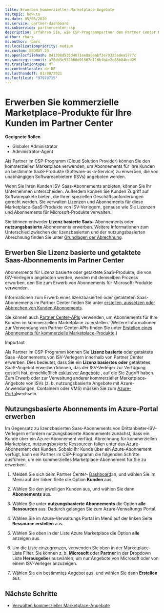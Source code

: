 ```yaml
---
title: Erwerben kommerzieller Marketplace-Angebote
ms.topic: how-to
ms.date: 05/05/2020
ms.service: partner-dashboard
ms.subservice: partnercenter-csp
description: Erfahren Sie, wie CSP-Programmpartner den Partner Center Marketplace nutzen können, um Kunden Käufe von SaaS-Angeboten von unabhängigen Software Anbietern (ISVs) zu tätigen.
author: rbars
ms.author: rbars
ms.localizationpriority: medium
ms.custom: SEOMAY.20
ms.openlocfilehash: 841308d535d4071ee0a8eabf3e70325edea5777c
ms.sourcegitcommit: a78dd3c532860d01867d116bfb4e2c88b84bcd25
ms.translationtype: MT
ms.contentlocale: de-DE
ms.lasthandoff: 01/08/2021
ms.locfileid: "97979715"
---
```

# <a name="purchase-commercial-marketplace-products-for-your-customers-in-partner-center"></a>Erwerben Sie kommerzielle Marketplace-Produkte für Ihre Kunden im Partner Center


**Geeignete Rollen**

- Globaler Administrator
- Administrator-Agent

Als Partner im CSP-Programm (Cloud Solution Provider) können Sie den kommerziellen Marketplace verwenden, um Abonnements für Ihre Kunden an bestimmte SaaS-Produkte (Software-as-a-Service) zu erwerben, die von unabhängigen Softwareanbietern (ISVs) angeboten werden.

Wenn Sie Ihren Kunden ISV-Saas-Abonnements anbieten, können Sie Ihr Unternehmen unterscheiden. Außerdem können Sie Kunden Zugriff auf Softwarepakete bieten, die Ihren speziellen Geschäftsanforderungen gerecht werden. Sie verwalten Lizenzen und Abonnements für diese Marketplace-SaaS-Produkte von ISV-Verlegern, genauso wie Sie Lizenzen und Abonnements für Microsoft-Produkte verwalten.

Sie können entweder **Lizenz basierte Saas-** Abonnements oder **nutzungsbasierte** Abonnements erwerben. Weitere Informationen zum Unterschied zwischen der lizenzbasierten und der nutzungsbasierten Abrechnung finden Sie unter [Grundlagen der Abrechnung](billing-basics.md).

## <a name="purchase-license-based-and-metered-saas-subscriptions-in-partner-center"></a>Erwerben Sie Lizenz basierte und getaktete Saas-Abonnements im Partner Center

Abonnements für Lizenz basierte oder getaktete SaaS-Produkte, die von ISV-Verlegern angeboten werden, werden mit demselben Prozess erworben, den Sie zum Erwerb von Abonnements für Microsoft-Produkte verwenden.

Informationen zum Erwerb eines lizenzbasierten oder getakteten Saas-Abonnements im Partner Center finden Sie unter [erstellen, aussetzen oder Abbrechen von Kunden Abonnements](create-a-new-subscription.md#create-a-new-subscription).

Sie können auch [Partner Center-APIs](/partner-center/develop/) verwenden, um Abonnements für Ihre Kunden im kommerziellen Marketplace zu erstellen. (Weitere Informationen zur Verwendung von Partner Center-APIs finden Sie unter [Erstellen eines Abonnements für kommerzielle Marketplace-Produkte](/partner-center/develop/create-subscription-azure-marketplace-products).)

>[!IMPORTANT]
> Als Partner im CSP-Programm können Sie **Lizenz basierte** oder getaktete Saas  -Abonnements von ISV-Verlegern innerhalb von Partner Center erwerben. Dies bedeutet, dass Sie ein **Lizenz basiertes** **oder** getaktetes SaaS-Angebot erwerben können, das der ISV-Verleger zur Verfügung gestellt hat, einschließlich [exklusiver Angebote](csp-commercial-marketplace-discover.md#learn-about-marketplace-exclusive-offers) , auf die Sie Zugriff haben. Zum Erwerb oder zur Verwaltung anderer kommerzieller Marketplace-Angebote von ISVs (z. b. nutzungsbasierte Angebote mit Azure-Anwendungen, Containern oder VMS) müssen Sie zum [Azure-Portal](https://portal.azure.com/)wechseln.

## <a name="purchase-usage-based-subscriptions-in-the-azure-portal"></a>Nutzungsbasierte Abonnements im Azure-Portal erwerben

Im Gegensatz zu lizenzbasierten Saas-Abonnements von Drittanbieter-ISV-Verlegern erfordern nutzungsbasierte Abonnements zunächst, dass ein Kunde über ein Azure-Abonnement verfügt. Abrechnung für kommerziellen Marketplace, nutzungsbasierte Ressourcen fallen unter das Azure-Abonnement des Kunden. Sobald Ihr Kunde über ein Azure-Abonnement verfügt, kann ein Partner im CSP-Programm die folgenden Schritte ausführen, um ein kommerzielles Marketplace-Abonnement für Sie zu erwerben:

1. Melden Sie sich beim Partner Center- [Dashboard](https://partner.microsoft.com/dashboard)an, und wählen Sie im Menü auf der linken Seite die Option **Kunden** aus.

2. Wählen Sie den jeweiligen Kunden aus, und wählen Sie dann **Abonnements** aus.  

3. Wählen Sie unter **nutzungsbasierte Abonnements** die Option **alle Ressourcen** aus. Dadurch gelangen Sie zum Azure-Verwaltungs Portal.

4. Wählen Sie im Azure-Verwaltungs Portal im Menü auf der linken Seite **Ressource erstellen** aus.

5. Wählen Sie oben in der Liste Azure Marketplace die Option **alle** anzeigen aus.

6. Um die Liste einzugrenzen, verwenden Sie oben in der Marketplace-Liste Filter. Sie können z. b. **Microsoft** oder **Partner** in der Dropdown Liste **Herausgeber** auswählen, um nur Angebote von Microsoft oder von einem ISV-Verleger anzuzeigen.

7. Wählen Sie ein bestimmtes Angebot aus, und wählen Sie dann **Erstellen** aus.

## <a name="next-steps"></a>Nächste Schritte

- [Verwalten kommerzieller Marketplace-Angebote](csp-commercial-marketplace-purchase.md)